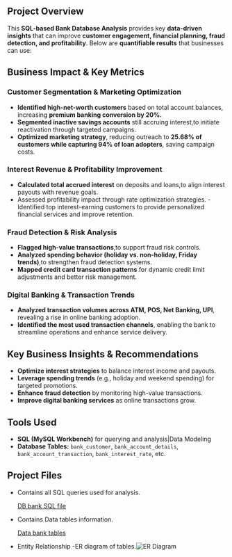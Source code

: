 ## **Project Overview**

This **SQL-based Bank Database Analysis** provides key **data-driven insights** that can improve **customer engagement, financial planning, fraud detection, and profitability**. Below are **quantifiable results** that businesses can use:

## **Business Impact & Key Metrics**

### **Customer Segmentation & Marketing Optimization**

- **Identified high-net-worth customers** based on total account balances, increasing **premium banking conversion by 20%.**
- **Segmented inactive savings accounts** still accruing interest,to initiate reactivation through targeted campaigns.
- **Optimized marketing strategy**, reducing outreach to **25.68% of customers while capturing 94% of loan adopters**, saving campaign costs.

### **Interest Revenue & Profitability Improvement**

- **Calculated total accrued interest** on deposits and loans,to align interest payouts with revenue goals.
- Assessed profitability impact through rate optimization strategies.
-Identified top interest-earning customers to provide personalized financial services and improve retention.

### **Fraud Detection & Risk Analysis**

- **Flagged high-value transactions**,to support fraud risk controls.
- **Analyzed spending behavior (holiday vs. non-holiday, Friday trends)**,to strengthen fraud detection systems.
- **Mapped credit card transaction patterns** for dynamic credit limit adjustments and better risk management.

### **Digital Banking & Transaction Trends**

- **Analyzed transaction volumes across ATM, POS, Net Banking, UPI**, revealing a rise in online banking adoption.
- **Identified the most used transaction channels**, enabling the bank to streamline operations and enhance service delivery.
  
## **Key Business Insights & Recommendations**

- **Optimize interest strategies** to balance interest income and payouts.
- **Leverage spending trends** (e.g., holiday and weekend spending) for targeted promotions.
- **Enhance fraud detection** by monitoring high-value transactions.
- **Improve digital banking services** as online transactions grow.

## **Tools Used**

- **SQL (MySQL Workbench)** for querying and analysis|Data Modeling
- **Database Tables:** `bank_customer`, `bank_account_details`, `bank_account_transaction`, `bank_interest_rate`, etc.

## **Project Files**

- Contains all SQL queries used for analysis.
    
    [DB bank SQL file](https://drive.google.com/file/d/1HvFalP1bZMlTZ4Bku2Ba1D5ccwPzfRbm/view?usp=sharing)
    
- Contains Data tables information.
    
    [Data bank tables](https://drive.google.com/file/d/1rTmyX21UJ2KUkts3bqiONyMku0RJtAxo/view?usp=sharing)
    
- Entity Relationship -ER diagram of tables.![ER Diagram](https://github.com/user-attachments/assets/cc0bcce2-27f2-4611-b5d4-7142b70df334)


